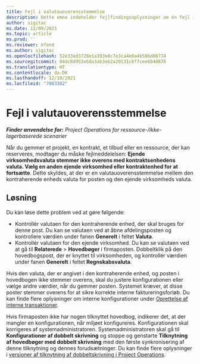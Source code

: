 ```yaml
---
title: Fejl i valutauoverensstemmelse
description: Dette emne indeholder fejlfindingsoplysninger om en fejl i en valutauoverensstemmelse, der opstår, når du gemmer bestemte posttyper.
author: sigitac
ms.date: 12/09/2021
ms.topic: article
ms.prod: ''
ms.reviewer: kfend
ms.author: sigitac
ms.openlocfilehash: 52e33ad3728e1a393e8c7e3ca4e0a4b506d0b774
ms.sourcegitcommit: 04dc8d952e6da3ab3eb2a20131c6f7cee6040876
ms.translationtype: HT
ms.contentlocale: da-DK
ms.lasthandoff: 12/10/2021
ms.locfileid: "7903382"
---
```

# <a name="currency-mismatch-error"></a>Fejl i valutauoverensstemmelse 

_**Finder anvendelse for:** Project Operations for ressource-/ikke-lagerbaserede scenarier_

Når du gemmer et projekt, en kontrakt, et tilbud eller en ressource, der kan reserveres, modtager du måske fejlmeddelelsen: **Ejende virksomhedsvaluta stemmer ikke overens med kontraktsenhedens valuta. Vælg en anden ejende virksomhed eller kontraktenhed for at fortsætte**. Dette skyldes, at der er en valutauoverensstemmelse mellem den kontraherende enheds valuta for posten og den ejende virksomheds valuta.


## <a name="resolution"></a>Løsning

Du kan løse dette problem ved at gøre følgende:
- Kontrollér valutaen for den kontraherende enhed, der skal bruges for denne post. Du kan se valutaen ved at åbne afdelingsposten og kontrollere værdien under fanen **Generelt** i feltet **Valuta**.
- Kontrollér valutaen for den ejende virksomhed. Du kan se valutaen ved at gå til **Relaterede** > **Hovedbøger** i firmaposten. Dobbeltklik på den hovedbogspost, der er knyttet til virksomheden, og kontrollér værdien under fanen **Generelt** i feltet **Regnskabsvaluta**.

Hvis den valuta, der er angivet i den kontraherende enhed, og posten i hovedbogen ikke stemmer overens, skal du justere konfigurationen eller vælge andre værdier, når du gemmer posten. Systemet kræver, at disse poster stemmer overens for at sikre korrekte interne faktureringsforløb. Du kan finde flere oplysninger om interne konfigurationer under [Oprettelse af interne transaktioner](../../project-accounting/create-intercompany-transactions.md).

Hvis firmaposten ikke har nogen tilknyttet hovedbog, indikerer det, at der mangler en konfigurationen, når miljøet konfigureres. Konfigurationen skal korrigeres af systemadministratoren. Systemadministratoren skal gå til **Konfigurationer af dobbelt skrivning** og stoppe og genstarte **Tilknytning af hovedbøger med dobbelt skrivning** med den første synkronisering af denne tilknytning og dennes forudsætninger. Du kan finde flere oplysninger i [versioner af tilknytning af dobbeltskrivning i Project Operations](../../environment/resource-dual-write-maps.md).
